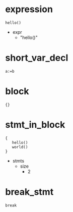 # expression

```dexscript
hello()
```

* expr
    * "hello()"

# short_var_decl

```dexscript
a:=b
```

# block

```dexscript
{}
```

# stmt_in_block

```dexscript
{
   hello()
   world()
}
```

* stmts
    * size
        * 2

# break_stmt

```dexscript
break
```

